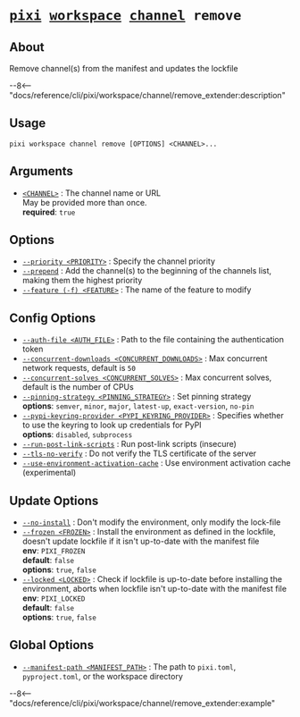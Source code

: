 <!--- This file is autogenerated. Do not edit manually! -->
# <code>[pixi](../../../pixi.md) [workspace](../../workspace.md) [channel](../channel.md) remove</code>

## About
Remove channel(s) from the manifest and updates the lockfile

--8<-- "docs/reference/cli/pixi/workspace/channel/remove_extender:description"

## Usage
```
pixi workspace channel remove [OPTIONS] <CHANNEL>...
```

## Arguments
- <a id="arg-<CHANNEL>" href="#arg-<CHANNEL>">`<CHANNEL>`</a>
:  The channel name or URL
<br>May be provided more than once.
<br>**required**: `true`

## Options
- <a id="arg---priority" href="#arg---priority">`--priority <PRIORITY>`</a>
:  Specify the channel priority
- <a id="arg---prepend" href="#arg---prepend">`--prepend`</a>
:  Add the channel(s) to the beginning of the channels list, making them the highest priority
- <a id="arg---feature" href="#arg---feature">`--feature (-f) <FEATURE>`</a>
:  The name of the feature to modify

## Config Options
- <a id="arg---auth-file" href="#arg---auth-file">`--auth-file <AUTH_FILE>`</a>
:  Path to the file containing the authentication token
- <a id="arg---concurrent-downloads" href="#arg---concurrent-downloads">`--concurrent-downloads <CONCURRENT_DOWNLOADS>`</a>
:  Max concurrent network requests, default is `50`
- <a id="arg---concurrent-solves" href="#arg---concurrent-solves">`--concurrent-solves <CONCURRENT_SOLVES>`</a>
:  Max concurrent solves, default is the number of CPUs
- <a id="arg---pinning-strategy" href="#arg---pinning-strategy">`--pinning-strategy <PINNING_STRATEGY>`</a>
:  Set pinning strategy
<br>**options**: `semver`, `minor`, `major`, `latest-up`, `exact-version`, `no-pin`
- <a id="arg---pypi-keyring-provider" href="#arg---pypi-keyring-provider">`--pypi-keyring-provider <PYPI_KEYRING_PROVIDER>`</a>
:  Specifies whether to use the keyring to look up credentials for PyPI
<br>**options**: `disabled`, `subprocess`
- <a id="arg---run-post-link-scripts" href="#arg---run-post-link-scripts">`--run-post-link-scripts`</a>
:  Run post-link scripts (insecure)
- <a id="arg---tls-no-verify" href="#arg---tls-no-verify">`--tls-no-verify`</a>
:  Do not verify the TLS certificate of the server
- <a id="arg---use-environment-activation-cache" href="#arg---use-environment-activation-cache">`--use-environment-activation-cache`</a>
:  Use environment activation cache (experimental)

## Update Options
- <a id="arg---no-install" href="#arg---no-install">`--no-install`</a>
:  Don't modify the environment, only modify the lock-file
- <a id="arg---frozen" href="#arg---frozen">`--frozen <FROZEN>`</a>
:  Install the environment as defined in the lockfile, doesn't update lockfile if it isn't up-to-date with the manifest file
<br>**env**: `PIXI_FROZEN`
<br>**default**: `false`
<br>**options**: `true`, `false`
- <a id="arg---locked" href="#arg---locked">`--locked <LOCKED>`</a>
:  Check if lockfile is up-to-date before installing the environment, aborts when lockfile isn't up-to-date with the manifest file
<br>**env**: `PIXI_LOCKED`
<br>**default**: `false`
<br>**options**: `true`, `false`

## Global Options
- <a id="arg---manifest-path" href="#arg---manifest-path">`--manifest-path <MANIFEST_PATH>`</a>
:  The path to `pixi.toml`, `pyproject.toml`, or the workspace directory

--8<-- "docs/reference/cli/pixi/workspace/channel/remove_extender:example"
